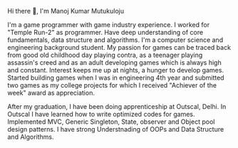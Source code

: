 Hi there 👋, I'm Manoj Kumar Mutukuloju


I'm a game programmer with game industry experience. I worked for "Temple Run-2" as programmer. Have deep understanding of core fundamentals, data structure and algorithms. I'm a computer science and engineering background student. My passion for games can be traced back from good old childhood day playing contra, as a teenager playing assassin's creed and as an adult developing games which is always high and constant. Interest keeps me up at nights, a hunger to develop games. Started building games when I was in engineering 4th year and submitted two games as my college projects for which I received "Achiever of the week" award as appreciation.


  After my graduation, I have been doing apprenticeship at Outscal, Delhi. In Outscal I have learned how to write optimized codes for games. Implemented MVC, Generic Singleton, State, observer and Object pool design patterns. I have strong Understnading of OOPs and Data Structure and Algorithms.
